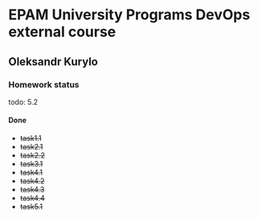 # EPAM University Programs DevOps external course

## Oleksandr Kurylo

### Homework status

todo: 5.2

#### Done

* ~~task1.1~~
* ~~task2.1~~
* ~~task2.2~~
* ~~task3.1~~
* ~~task4.1~~
* ~~task4.2~~
* ~~task4.3~~
* ~~task4.4~~
* ~~task5.1~~
